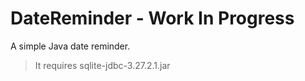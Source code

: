 # DateReminder - Work In Progress
A simple Java date reminder.
> It requires sqlite-jdbc-3.27.2.1.jar

